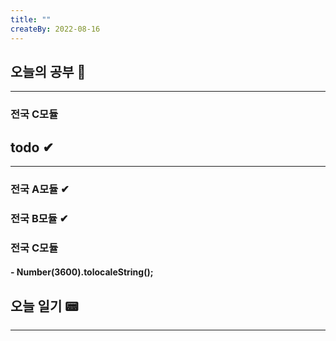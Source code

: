 ```yaml
---
title: ""
createBy: 2022-08-16
---
```

## 오늘의 공부 🎉
---
### 전국 C모듈

## todo ✔
---
### 전국 A모듈 ✔
### 전국 B모듈 ✔
### 전국 C모듈
#### - Number(3600).tolocaleString();

## 오늘 일기 📟
---
#### 
